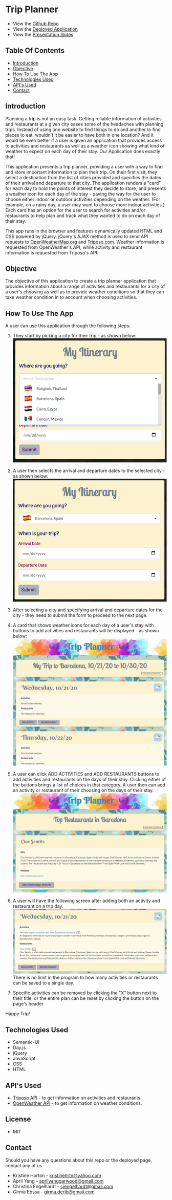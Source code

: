 <!-- Flag icons sourced from : https://www.countryflags.com/en/ -->
# Trip Planner
* View the [Github Repo](https://github.com/girmaD/Trip-Planner/tree/main)
* View the [Deployed Application](https://girmad.github.io/Trip-Planner/)
* View the [Presentation Slides](https://docs.google.com/presentation/d/14yzWKX24n7O9447GKuaL9KPIT-f9MpDyD-6vGLKPp38/edit#slide=id.g29f43f0a72_0_0)

## Table Of Contents
* [Introduction](#Introduction)
* [Objective](#Objective)
* [How To Use The App](#How-To-Use-The-App)
* [Technologies Used](#Technologies-Used)
* [API's Used](#API's-Used)
* [Contact](Contact)

## Introduction
Planning a trip is not an easy task. Getting reliable information of activities and restaurants at a given city eases some of the headaches with planning trips. Instead of using one website to find things to do and another to find places to eat, wouldn't it be easier to have both in one location? And it would be even better if a user is given an application that provides access to activities and restaurants as well as a weather icon showing what kind of weather to expect on each day of their stay. Our Application does exactly that!

This application presents a trip planner, providing a user with a way to find and store important information to plan their trip. On their first visit, they select a destination from the list of cities provided and specifies the dates of their arrival and departure to that city. The application renders a "card" for each day to hold the points of interest they decide to store, and presents a weather icon for each day of the stay - paving the way for the user to choose either indoor or outdoor activities depending on the weather. (For example, on a rainy day, a user may want to choose more indoor activities.) Each card has an option for the user to search for activities and/or restaurants to help plan and track what they wanted to do on each day of their stay. 

This app runs in the browser and features dynamically updated HTML and CSS powered by jQuery. jQuery's AJAX method is used to send API requests to [OpenWeatherMap.org](https://openweathermap.org/) and [Triposo.com](https://www.triposo.com/api/). Weather information is requested from OpenWeather's API, while activity and restaurant information is requested from Triposo's API. 

## Objective

The objective of this application to create a trip planner application that provides information about a range of activities and restaurants for a city of a user's choosing as well as to provide weather conditions so that they can take weather condition in to account when choosing activities.

## How To Use The App

A user can use this application through the following steps:
1. They start by picking a city for their trip - as shown below:
![Example display of the app's city selection dropdown](./images/screenShots/cityChoice.png)

2. A user then selects the arrival and departure dates to the selected city - as shown below:
![Full setup menu showing date input boxes](./images/screenShots/datesChoice.png)

3. After selecting a city and specifying arrival and departure dates for the city - they need to submit the form to proceed to the next page.

4. A card that shows weather icons for each day of a user's stay with buttons to add activities and restaurants will be displayed - as shown below:
![Main display of app, cards with each date in range and weather icon](./images/screenShots/datesCard.png)

5. A user can click ADD ACTIVITIES and ADD RESTAURANTS buttons to add activities and restaurants on the days of their stay. Clicking either of the buttons brings a list of choices in that category. A user then can add an activity or restaurant of their choosing on the days of their stay.
![An example of the restaurant search page](/images/screenShots/restChoice.PNG)

6. A user will have the following screen after adding both an activity and restaurant on a trip day. 
![A card from the main display, with 1 activity and 1 restaurant populated](./images/screenShots/actAndResAdded.png)
There is no limit in the program to how many activities or restaurants can be saved to a single day.

7. Specific activities can be removed by clicking the "X" button next to their title, or the entire plan can be reset by clicking the button on the page's header.

Happy Trip!

## Technologies Used

- Semantic-UI
- Day.js
- jQuery
- JavaScript
- CSS
- HTML

## API's Used

- [Triposo API](https://www.triposo.com/api/) - to get information on activities and restaurants.
- [OpenWeather API](https://openweathermap.org/) - to get information on weather conditions.

## License
- MIT

## Contact

Should you have any questions about this repo or the deployed page, contact any of us

- Kristine Horton - [kristinehrtn@yahoo.com](mailto:kristinehrtn@yahoo.com)
- April Yang - [aprilyanggarwood@gmail.com](mailto:aprilyanggarwood@gmail.com) 
- Christina Engelhardt - [cjengelhardt@gmail.com](mailto:cjengelhardt@gmail.com)
- Girma Ebssa - [girma.derib@gmail.com](mailto:girma.derib@gmail.com)
